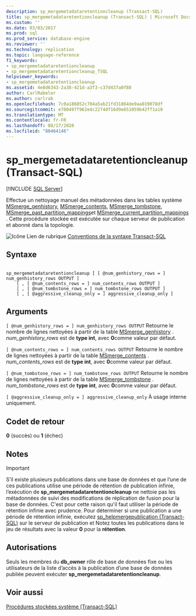 ```yaml
---
description: sp_mergemetadataretentioncleanup (Transact-SQL)
title: sp_mergemetadataretentioncleanup (Transact-SQL) | Microsoft Docs
ms.custom: ''
ms.date: 03/03/2017
ms.prod: sql
ms.prod_service: database-engine
ms.reviewer: ''
ms.technology: replication
ms.topic: language-reference
f1_keywords:
- sp_mergemetadataretentioncleanup
- sp_mergemetadataretentioncleanup_TSQL
helpviewer_keywords:
- sp_mergemetadataretentioncleanup
ms.assetid: 4e8d6343-2a38-421d-a3f3-c37d437a0f88
author: CarlRabeler
ms.author: carlrab
ms.openlocfilehash: 7c0a186852c704a5ab21fd31864de9aa019078df
ms.sourcegitcommit: e700497f962e4c2274df16d9e651059b42ff1a10
ms.translationtype: MT
ms.contentlocale: fr-FR
ms.lasthandoff: 08/17/2020
ms.locfileid: "88464146"
---
```

# <a name="sp_mergemetadataretentioncleanup-transact-sql"></a>sp_mergemetadataretentioncleanup (Transact-SQL)
[!INCLUDE [SQL Server](../../includes/applies-to-version/sqlserver.md)]

  Effectue un nettoyage manuel des métadonnées dans les tables système [MSmerge_genhistory](../../relational-databases/system-tables/msmerge-genhistory-transact-sql.md), [MSmerge_contents](../../relational-databases/system-tables/msmerge-contents-transact-sql.md), [MSmerge_tombstone](../../relational-databases/system-tables/msmerge-tombstone-transact-sql.md), [MSmerge_past_partition_mappings](../../relational-databases/system-tables/msmerge-past-partition-mappings-transact-sql.md)et [MSmerge_current_partition_mappings](../../relational-databases/system-tables/msmerge-current-partition-mappings.md) . Cette procédure stockée est exécutée sur chaque serveur de publication et abonné dans la topologie.  
  
 ![Icône Lien de rubrique](../../database-engine/configure-windows/media/topic-link.gif "Icône du lien de rubrique") [Conventions de la syntaxe Transact-SQL](../../t-sql/language-elements/transact-sql-syntax-conventions-transact-sql.md)  
  
## <a name="syntax"></a>Syntaxe  
  
```  
  
sp_mergemetadataretentioncleanup [ [ @num_genhistory_rows = ] num_genhistory_rows OUTPUT ]  
    [ , [ @num_contents_rows = ] num_contents_rows OUTPUT ]   
    [ , [ @num_tombstone_rows = ] num_tombstone_rows OUTPUT ]   
    [ , [ @aggressive_cleanup_only = ] aggressive_cleanup_only ]  
```  
  
## <a name="arguments"></a>Arguments  
`[ @num_genhistory_rows = ] num_genhistory_rows OUTPUT` Retourne le nombre de lignes nettoyées à partir de la table [MSmerge_genhistory](../../relational-databases/system-tables/msmerge-genhistory-transact-sql.md) . *num_genhistory_rows* est de **type int**, avec **0**comme valeur par défaut.  
  
`[ @num_contents_rows = ] num_contents_rows OUTPUT` Retourne le nombre de lignes nettoyées à partir de la table [MSmerge_contents](../../relational-databases/system-tables/msmerge-contents-transact-sql.md) . *num_contents_rows* est de **type int**, avec **0**comme valeur par défaut.  
  
`[ @num_tombstone_rows = ] num_tombstone_rows OUTPUT` Retourne le nombre de lignes nettoyées à partir de la table [MSmerge_tombstone](../../relational-databases/system-tables/msmerge-tombstone-transact-sql.md) . *num_tombstone_rows* est de **type int**, avec **0**comme valeur par défaut.  
  
`[ @aggressive_cleanup_only = ] aggressive_cleanup_only` À usage interne uniquement.  
  
## <a name="return-code-values"></a>Codet de retour  
 **0** (succès) ou **1** (échec)  
  
## <a name="remarks"></a>Notes  
  
> [!IMPORTANT]  
>  S’il existe plusieurs publications dans une base de données et que l’une de ces publications utilise une période de rétention de publication infinie, l’exécution de **sp_mergemetadataretentioncleanup** ne nettoie pas les métadonnées de suivi des modifications de réplication de fusion pour la base de données. C'est pour cette raison qu'il faut utiliser la période de rétention infinie avec prudence. Pour déterminer si une publication a une période de rétention infinie, exécutez [sp_helpmergepublication &#40;Transact-SQL&#41;](../../relational-databases/system-stored-procedures/sp-helpmergepublication-transact-sql.md) sur le serveur de publication et Notez toutes les publications dans le jeu de résultats avec la valeur **0** pour la **rétention**.  
  
## <a name="permissions"></a>Autorisations  
 Seuls les membres du **db_owner** rôle de base de données fixe ou les utilisateurs de la liste d’accès à la publication d’une base de données publiée peuvent exécuter **sp_mergemetadataretentioncleanup**.  
  
## <a name="see-also"></a>Voir aussi  
 [Procédures stockées système &#40;Transact-SQL&#41;](../../relational-databases/system-stored-procedures/system-stored-procedures-transact-sql.md)  
  
  
